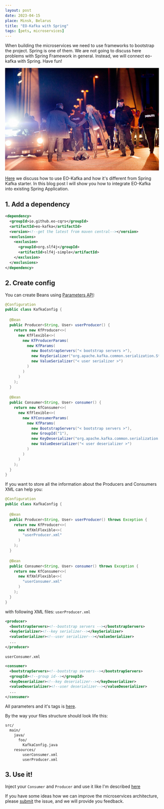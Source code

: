 ```yaml
---
layout: post
date: 2023-04-15
place: Minsk, Belarus
title: "EO-Kafka with Spring"
tags: [pets, microservices]
---
```


When building the microservices we need to use frameworks to bootstrap the project.
Spring is one of them.
We are not going to discuss here problems with Spring Framework in general.
Instead, we will connect eo-kafka with Spring.
Have fun!

<!--more-->

<img src="/assets/images/2023/04/broen-murder.png">

[Here](https://h1alexbel.github.io/2023/03/26/eo-kafka-for-elegant-microservices.html) we discuss how to use EO-Kafka and how it's different from Spring Kafka starter.
In this blog post I will show you how to integrate EO-Kafka into existing Spring Application.

## 1. Add a dependency
```xml
<dependency>
  <groupId>io.github.eo-cqrs</groupId>
  <artifactId>eo-kafka</artifactId>
  <version><!--get the latest from maven central--></version>
  <exclusions>
    <exclusion>
      <groupId>org.slf4j</groupId>
      <artifactId>slf4j-simple</artifactId>
    </exclusion>
  </exclusions>
</dependency>
```

## 2. Create config
You can create Beans using [Parameters API](https://github.com/eo-cqrs/eo-kafka#config-api):

```java
@Configuration
public class KafkaConfig {

  @Bean
  public Producer<String, User> userProducer() {
    return new KfProducer<>(
      new KfFlexible<>(
        new KfProducerParams(
          new KfParams(
            new BootstrapServers("< bootstrap servers >"),
            new KeySerializer("org.apache.kafka.common.serialization.StringSerializer"),
            new ValueSerializer("< user serializer >")
          )
        )
      )
    );
  }

  @Bean
  public Consumer<String, User> consumer() {
    return new KfConsumer<>(
      new KfFlexible<>(
        new KfConsumerParams(
          new KfParams(
            new BootstrapServers("< bootstrap servers >"),
            new GroupId("1"),
            new KeyDeserializer("org.apache.kafka.common.serialization.StringDeserializer"),
            new ValueDeserializer("< user deserializer >")
          )
        )
      )
    );
  }
}
```

If you want to store all the information about the Producers and Consumers XML can help you:

```java
@Configuration
public class KafkaConfig {

  @Bean
  public Producer<String, User> userProducer() throws Exception {
    return new KfProducer<>(
      new KfXmlFlexible<>(
        "userProducer.xml"
      )
    );
  }

  @Bean
  public Consumer<String, User> consumer() throws Exception {
    return new KfConsumer<>(
      new KfXmlFlexible<>(
        "userConsumer.xml"
      )
    );
  }
}
```

with following XML files:
`userProducer.xml`
```xml
<producer>
  <bootstrapServers><!--bootstrap servers --></bootstrapServers>
  <keySerializer><!--key serializer--></keySerializer>
  <valueSerializer><!--user serializer--></valueSerializer>
  ...
</producer>
```

`userConsumer.xml`
```xml
<consumer>
  <bootstrapServers><!--bootstrap servers--></bootstrapServers>
  <groupId><!--group id--></groupId>
  <keyDeserializer><!--key deserializer--></keyDeserializer>
  <valueDeserializer><!--user deserializer--></valueDeserializer>
  ...
</consumer>
```

All parameters and it's tags is [here](https://github.com/eo-cqrs/eo-kafka#config-api).

By the way your files structure should look life this:
```text
src/
  main/
    java/
      foo/
        KafkaConfig.java
    resources/
        userConsumer.xml
        userProducer.xml
```

## 3. Use it!
Inject your `Consumer` and `Producer` and use it like I'm described [here](https://h1alexbel.github.io/2023/03/26/eo-kafka-for-elegant-microservices.html)

If you have some ideas how we can improve the microservices architecture,
please [submit](https://github.com/eo-cqrs/ideas/issues) the issue, and we will provide you feedback.